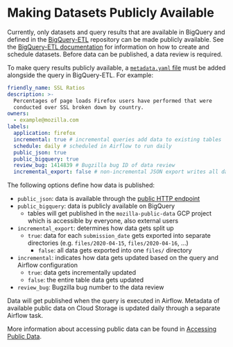 # Making Datasets Publicly Available

Currently, only datasets and query results that are available in BigQuery and
defined in the [BigQuery-ETL][bigquery_etl] repository can be made publicly available.
See the [BigQuery-ETL documentation](https://mozilla.github.io/bigquery-etl/cookbooks/creating_a_derived_dataset/)
for information on how to create and schedule datasets. Before data can be published, a data review is
required.

To make query results publicly available, a [`metadata.yaml` file][bigquery_etl_metadata]
must be added alongside the query in BigQuery-ETL. For example:

```yaml
friendly_name: SSL Ratios
description: >-
  Percentages of page loads Firefox users have performed that were 
  conducted over SSL broken down by country.
owners:
  - example@mozilla.com
labels:
  application: firefox
  incremental: true # incremental queries add data to existing tables
  schedule: daily # scheduled in Airflow to run daily
  public_json: true
  public_bigquery: true
  review_bug: 1414839 # Bugzilla bug ID of data review
  incremental_export: false # non-incremental JSON export writes all data to a single location
```

The following options define how data is published:

- `public_json`: data is available through the [public HTTP endpoint][public_data_endpoint]
- `public_bigquery`: data is publicly available on BigQuery
  - tables will get published in the `mozilla-public-data` GCP project which is accessible
    by everyone, also external users
- `incremental_export`: determines how data gets split up
  - `true`: data for each `submission_date` gets exported into separate directories (e.g.
    `files/2020-04-15`, `files/2020-04-16`, ...)
    - `false`: all data gets exported into one `files/` directory
- `incremental`: indicates how data gets updated based on the query and Airflow configuration
  - `true`: data gets incrementally updated
  - `false`: the entire table data gets updated
- `review_bug`: Bugzilla bug number to the data review

Data will get published when the query is executed in Airflow. Metadata of available public
data on Cloud Storage is updated daily through a separate Airflow task.

More information about accessing public data can be found in
[Accessing Public Data](../cookbooks/public_data.md).

[bigquery_etl]: https://github.com/mozilla/bigquery-etl
[bigquery_etl_metadata]: https://github.com/mozilla/bigquery-etl#query-metadata
[public_data_endpoint]: https://public-data.telemetry.mozilla.org
